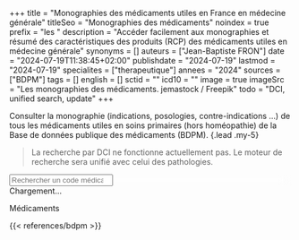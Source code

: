 +++
title = "Monographies des médicaments utiles en France en médecine générale"
titleSeo = "Monographies des médicaments"
noindex = true
prefix = "les "
description = "Accéder facilement aux monographies et résumé des caractéristiques des produits (RCP) des médicaments utiles en médecine générale"
synonyms = []
auteurs = ["Jean-Baptiste FRON"]
date = "2024-07-19T11:38:45+02:00"
publishdate = "2024-07-19"
lastmod = "2024-07-19"
specialites = ["therapeutique"]
annees = "2024"
sources = ["BDPM"]
tags = []
english = []
sctid = ""
icd10 = ""
image = true
imageSrc = "Les monographies des médicaments. jemastock / Freepik"
todo = "DCI, unified search, update"
+++

Consulter la monographie (indications, posologies, contre-indications ...) de tous les médicaments utiles en soins primaires (hors homéopathie) de la Base de données publique des médicaments (BDPM).
{.lead .my-5}

> La recherche par DCI ne fonctionne actuellement pas. Le moteur de recherche sera unifié avec celui des pathologies.

<div class="textfield-box textfield-box-sm" style="position: sticky; top: 80px; backdrop-filter: blur(10px); z-index: 160">
  <input type="search" class="form-control form-group" id="search-input" placeholder="Rechercher un code médicament ...">
</div>
<div id="spinner">Chargement...</div>
<p><span id="result-count"></span> Médicaments</p>
<div id="cis-list" class="list-group">
  <p id="no-results" class="list-group-item mb-0" style="display:none">Aucun résultat</p>
</div>

<script type="module">
async function loadData() {
  const spinner = document.getElementById('spinner');
  spinner.style.display = 'block'; // Afficher le spinner
try {
// Charger le fichier JSON au chargement de la page
const response = await fetch('/data/bdpm-search.json');
const data = await response.json();
const cisList = document.getElementById('cis-list');
const searchInput = document.getElementById('search-input');
const resultCount = document.getElementById('result-count');
const noResults = document.getElementById('no-results');

// Afficher la liste des libellés
data.forEach(item => {
  const a = document.createElement('a');
  if ('procedure' in item) {
    a.href = `https://base-donnees-publique.medicaments.gouv.fr/extrait.php?specid=${item.cis}`;
  } else {
    a.href = `https://base-donnees-publique.medicaments.gouv.fr/affichageDoc.php?specid=${item.cis}&typedoc=R`;
  }
  a.textContent = item.libelle;
  a.target = "_blank";
  a.classList.add('list-group-item', 'list-group-item-action');
  cisList.appendChild(a);
});
// Filtrer la liste des codes CIS en fonction de la recherche
searchInput.addEventListener('keyup', () => {
    const filter = searchInput.value.toUpperCase();
    const li = cisList.getElementsByTagName('a');
    let count = 0;
    for (let i = 0; i < li.length; i++) {
        const txtValue = li[i].textContent || li[i].innerText;
        if (txtValue.toUpperCase().indexOf(filter) > -1) {
          li[i].style.display = "";
          count++;
        } else {
          li[i].style.display = "none";
        }
    }
  resultCount.textContent = count; // Mettre à jour le compteur

  if (count === 0) {
    noResults.style.display = "block"; // Afficher le message "Aucun résultat"
  } else {
    noResults.style.display = "none"; // Masquer le message "Aucun résultat"
  }
});
} catch (error) {
  console.error('Erreur lors du chargement des données :', error);
} finally {
   spinner.style.display = 'none'; // Masquer le spinner
}
}
loadData();
</script>

{{< references/bdpm >}}
